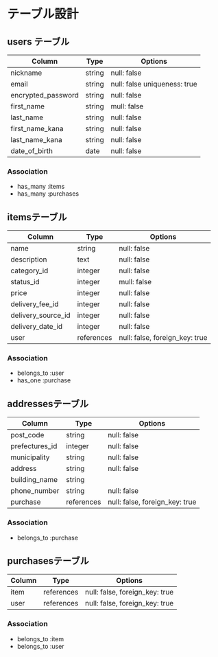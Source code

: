 # テーブル設計

## users テーブル

| Column                | Type    | Options                      |
| --------------------- | ------- | ---------------------------- |
| nickname              | string  | null: false                  |
| email                 | string  | null: false uniqueness: true |
| encrypted_password    | string  | null: false                  |
| first_name            | string  | mull: false                  |
| last_name             | string  | null: false                  |
| first_name_kana       | string  | null: false                  |
| last_name_kana        | string  | null: false                  |
| date_of_birth         | date    | null: false                  |

### Association

- has_many :items
- has_many :purchases

## itemsテーブル

| Column             | Type             | Options                        |
| ------------------ | ---------------- | ------------------------------ |
| name               | string           | null: false                    |
| description        | text             | null: false                    |
| category_id        | integer          | null: false                    |
| status_id          | integer          | mull: false                    |
| price              | integer          | null: false                    |
| delivery_fee_id    | integer          | null: false                    |
| delivery_source_id | integer          | null: false                    |
| delivery_date_id   | integer          | null: false                    |
| user               | references       | null: false, foreign_key: true |



### Association

- belongs_to :user
- has_one    :purchase

## addressesテーブル

| Column        | Type       | Options                        |
| ------------- | ---------- | ------------------------------ |
| post_code     | string     | null: false                    |
| prefectures_id| integer    | null: false                    |
| municipality  | string     | null: false                    |
| address       | string     | null: false                    |
| building_name | string     |                                |
| phone_number  | string     | null: false                    |
| purchase      |references  | null: false, foreign_key: true |

### Association

- belongs_to :purchase

## purchasesテーブル

| Column         | Type       | Options                        |
| -------------- | ---------- | ------------------------------ |
| item           | references | null: false, foreign_key: true |
| user           | references | null: false, foreign_key: true |

### Association

- belongs_to :item
- belongs_to :user
